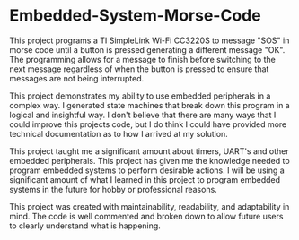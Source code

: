 # Embedded-System-Morse-Code

This project programs a TI SimpleLink Wi-Fi CC3220S to message "SOS" in morse code until a button is pressed generating a different message "OK". The programming allows for a message to finish before switching to the next message regardless of when the button is pressed to ensure that messages are not being interrupted.

This project demonstrates my ability to use embedded peripherals in a complex way. I generated state machines that break down this program in a logical and insightful way. I don't believe that there are many ways that I could improve this projects code, but I do think I could have provided more technical documentation as to how I arrived at my solution.

This project taught me a significant amount about timers, UART's and other embedded peripherals. This project has given me the knowledge needed to program embedded systems to perform desirable actions. I will be using a significant amount of what I learned in this project to program embedded systems in the future for hobby or professional reasons. 

This project was created with maintainability, readability, and adaptability in mind. The code is well commented and broken down to allow future users to clearly understand what is happening. 
